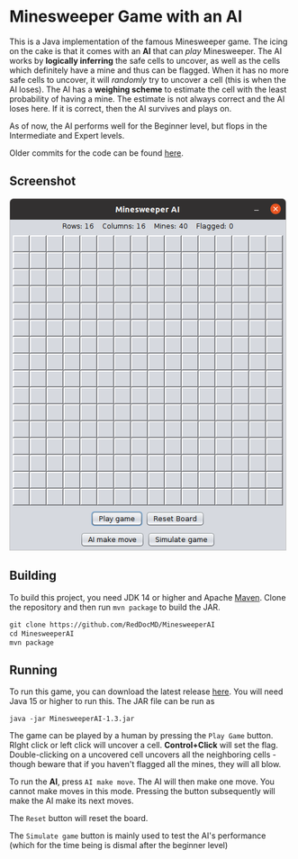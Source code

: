 # Minesweeper Game with an AI
This is a Java implementation of the famous Minesweeper game. The icing on the cake is that it comes with an **AI** that can *play* Minesweeper. The AI works by **logically inferring** the safe cells to uncover, as well as the cells which definitely have a mine and thus can be flagged. When it has no more safe cells to uncover, it will *randomly* try to uncover a cell (this is when the AI loses). The AI has a **weighing scheme** to estimate the cell with the least probability of having a mine. The estimate is not always correct and the AI loses here. If it is correct, then the AI survives and plays on.

As of now, the AI performs well for the Beginner level, but flops in the Intermediate and Expert levels.

Older commits for the code can be found [here](https://github.com/RedDocMD/Minesweeper).
## Screenshot
![The Game](assets/MinesweeperAI.png)
## Building
To build this project, you need JDK 14 or higher and Apache [Maven](https://maven.apache.org/). Clone the repository and then run `mvn package` to build the JAR.
```
git clone https://github.com/RedDocMD/MinesweeperAI
cd MinesweeperAI
mvn package
```
## Running
To run this game, you can download the latest release [here](https://github.com/RedDocMD/MinesweeperAI/releases/tag/1.3). You will need Java 15 or higher to run this. The JAR file can be run as
```
java -jar MinesweeperAI-1.3.jar
```
The game can be played by a human by pressing the `Play Game` button. RIght click or left click will uncover a cell. **Control+Click** will set the flag. Double-clicking on a uncovered cell uncovers all the neighboring cells - though beware that if you haven't flagged all the mines, they will all blow.

To run the **AI**, press `AI make move`. The AI will then make one move. You cannot make moves in this mode. Pressing the button subsequently will make the AI make its next moves.

The `Reset` button will reset the board.

The `Simulate game` button is mainly used to test the AI's performance (which for the time being is dismal after the beginner level)